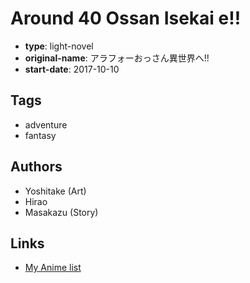 # Around 40 Ossan Isekai e!!

-   **type**: light-novel
-   **original-name**: アラフォーおっさん異世界へ!!
-   **start-date**: 2017-10-10

## Tags

-   adventure
-   fantasy

## Authors

-   Yoshitake (Art)
-   Hirao
-   Masakazu (Story)

## Links

-   [My Anime list](https://myanimelist.net/manga/109750/Around_40_Ossan_Isekai_e)
